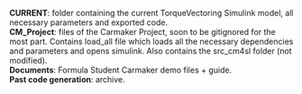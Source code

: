 **CURRENT**: folder containing the current TorqueVectoring Simulink model, all necessary parameters and exported code.<br />
**CM_Project**: files of the Carmaker Project, soon to be gitignored for the most part. Contains load_all file which loads all the necessary dependencies and parameters and opens simulink. Also contains the src_cm4sl folder (not modified).<br />
**Documents**: Formula Student Carmaker demo files + guide.<br />
**Past code generation**: archive.
